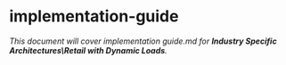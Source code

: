 # implementation-guide

_This document will cover implementation guide.md for **Industry Specific Architectures\Retail with Dynamic Loads**._
